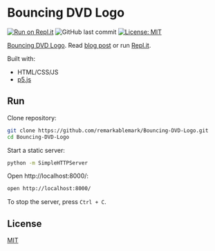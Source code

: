 # Bouncing DVD Logo

[![Run on Repl.it](https://repl.it/badge/github/remarkablemark/Bouncing-DVD-Logo)](https://repl.it/github/remarkablemark/Bouncing-DVD-Logo)
![GitHub last commit](https://img.shields.io/github/last-commit/remarkablemark/Bouncing-DVD-Logo)
[![License: MIT](https://img.shields.io/badge/License-MIT-blue.svg)](https://opensource.org/licenses/MIT)

[Bouncing DVD Logo](https://remarkablemark.org/Bouncing-DVD-Logo/). Read [blog post](https://b.remarkabl.org/35BJAXb) or run [Repl.it](https://repl.it/@remarkablemark/Bouncing-DVD-Logo).

Built with:

- HTML/CSS/JS
- [p5.js](https://p5js.org/)

## Run

Clone repository:

```sh
git clone https://github.com/remarkablemark/Bouncing-DVD-Logo.git
cd Bouncing-DVD-Logo
```

Start a static server:

```sh
python -m SimpleHTTPServer
```

Open http://localhost:8000/:

```sh
open http://localhost:8000/
```

To stop the server, press `Ctrl + C`.

## License

[MIT](LICENSE)
